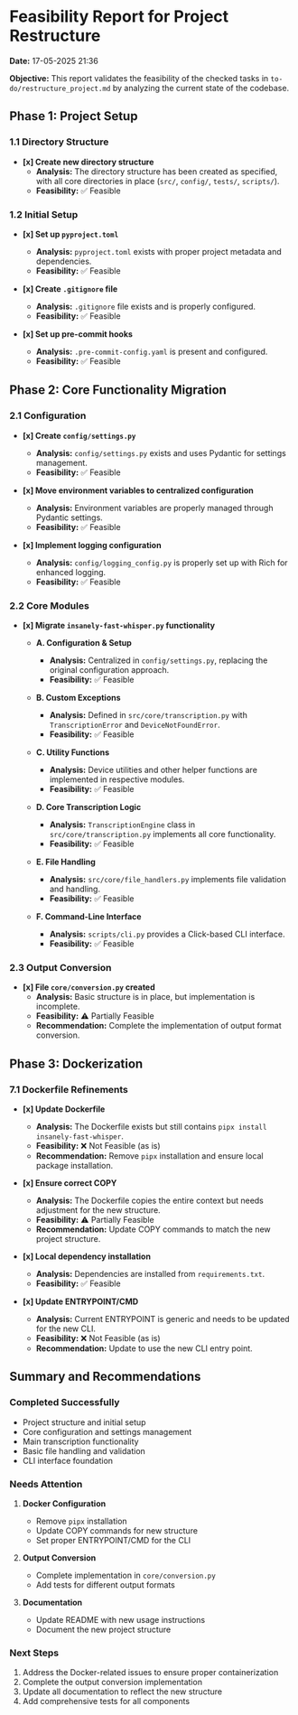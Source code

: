 # Feasibility Report for Project Restructure

**Date:** 17-05-2025 21:36

**Objective:** This report validates the feasibility of the checked tasks in `to-do/restructure_project.md` by analyzing the current state of the codebase.

## Phase 1: Project Setup

### 1.1 Directory Structure

- **[x] Create new directory structure**
  - **Analysis:** The directory structure has been created as specified, with all core directories in place (`src/`, `config/`, `tests/`, `scripts/`).
  - **Feasibility:** ✅ Feasible

### 1.2 Initial Setup

- **[x] Set up `pyproject.toml`**
  - **Analysis:** `pyproject.toml` exists with proper project metadata and dependencies.
  - **Feasibility:** ✅ Feasible

- **[x] Create `.gitignore` file**
  - **Analysis:** `.gitignore` file exists and is properly configured.
  - **Feasibility:** ✅ Feasible

- **[x] Set up pre-commit hooks**
  - **Analysis:** `.pre-commit-config.yaml` is present and configured.
  - **Feasibility:** ✅ Feasible

## Phase 2: Core Functionality Migration

### 2.1 Configuration

- **[x] Create `config/settings.py`**
  - **Analysis:** `config/settings.py` exists and uses Pydantic for settings management.
  - **Feasibility:** ✅ Feasible

- **[x] Move environment variables to centralized configuration**
  - **Analysis:** Environment variables are properly managed through Pydantic settings.
  - **Feasibility:** ✅ Feasible

- **[x] Implement logging configuration**
  - **Analysis:** `config/logging_config.py` is properly set up with Rich for enhanced logging.
  - **Feasibility:** ✅ Feasible

### 2.2 Core Modules

- **[x] Migrate `insanely-fast-whisper.py` functionality**
  - **A. Configuration & Setup**
    - **Analysis:** Centralized in `config/settings.py`, replacing the original configuration approach.
    - **Feasibility:** ✅ Feasible
  
  - **B. Custom Exceptions**
    - **Analysis:** Defined in `src/core/transcription.py` with `TranscriptionError` and `DeviceNotFoundError`.
    - **Feasibility:** ✅ Feasible
  
  - **C. Utility Functions**
    - **Analysis:** Device utilities and other helper functions are implemented in respective modules.
    - **Feasibility:** ✅ Feasible
  
  - **D. Core Transcription Logic**
    - **Analysis:** `TranscriptionEngine` class in `src/core/transcription.py` implements all core functionality.
    - **Feasibility:** ✅ Feasible
  
  - **E. File Handling**
    - **Analysis:** `src/core/file_handlers.py` implements file validation and handling.
    - **Feasibility:** ✅ Feasible
  
  - **F. Command-Line Interface**
    - **Analysis:** `scripts/cli.py` provides a Click-based CLI interface.
    - **Feasibility:** ✅ Feasible

### 2.3 Output Conversion

- **[x] File `core/conversion.py` created**
  - **Analysis:** Basic structure is in place, but implementation is incomplete.
  - **Feasibility:** ⚠️ Partially Feasible
  - **Recommendation:** Complete the implementation of output format conversion.

## Phase 3: Dockerization

### 7.1 Dockerfile Refinements

- **[x] Update Dockerfile**
  - **Analysis:** The Dockerfile exists but still contains `pipx install insanely-fast-whisper`.
  - **Feasibility:** ❌ Not Feasible (as is)
  - **Recommendation:** Remove `pipx` installation and ensure local package installation.

- **[x] Ensure correct COPY**
  - **Analysis:** The Dockerfile copies the entire context but needs adjustment for the new structure.
  - **Feasibility:** ⚠️ Partially Feasible
  - **Recommendation:** Update COPY commands to match the new project structure.

- **[x] Local dependency installation**
  - **Analysis:** Dependencies are installed from `requirements.txt`.
  - **Feasibility:** ✅ Feasible

- **[x] Update ENTRYPOINT/CMD**
  - **Analysis:** Current ENTRYPOINT is generic and needs to be updated for the new CLI.
  - **Feasibility:** ❌ Not Feasible (as is)
  - **Recommendation:** Update to use the new CLI entry point.

## Summary and Recommendations

### Completed Successfully

- Project structure and initial setup
- Core configuration and settings management
- Main transcription functionality
- Basic file handling and validation
- CLI interface foundation

### Needs Attention

1. **Docker Configuration**
   - Remove `pipx` installation
   - Update COPY commands for new structure
   - Set proper ENTRYPOINT/CMD for the CLI

2. **Output Conversion**
   - Complete implementation in `core/conversion.py`
   - Add tests for different output formats

3. **Documentation**
   - Update README with new usage instructions
   - Document the new project structure

### Next Steps

1. Address the Docker-related issues to ensure proper containerization
2. Complete the output conversion implementation
3. Update all documentation to reflect the new structure
4. Add comprehensive tests for all components
